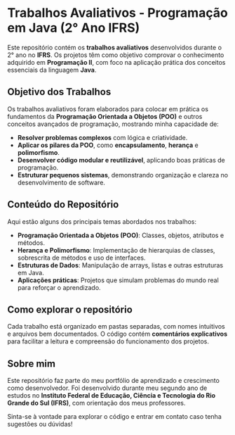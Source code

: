 # Trabalhos Avaliativos - Programação em Java (2° Ano IFRS)

Este repositório contém os **trabalhos avaliativos** desenvolvidos durante o 2° ano no **IFRS**. Os projetos têm como objetivo comprovar o conhecimento adquirido em **Programação II**, com foco na aplicação prática dos conceitos essenciais da linguagem **Java**.

## Objetivo dos Trabalhos  
Os trabalhos avaliativos foram elaborados para colocar em prática os fundamentos da **Programação Orientada a Objetos (POO)** e outros conceitos avançados de programação, mostrando minha capacidade de: 
- **Resolver problemas complexos** com lógica e criatividade. 
- **Aplicar os pilares da POO**, como **encapsulamento**, **herança** e **polimorfismo**. 
- **Desenvolver código modular e reutilizável**, aplicando boas práticas de programação. 
- **Estruturar pequenos sistemas**, demonstrando organização e clareza no desenvolvimento de software. 

## Conteúdo do Repositório  
Aqui estão alguns dos principais temas abordados nos trabalhos: 
- **Programação Orientada a Objetos (POO)**: Classes, objetos, atributos e métodos. 
- **Herança e Polimorfismo**: Implementação de hierarquias de classes, sobrescrita de métodos e uso de interfaces. 
- **Estruturas de Dados**: Manipulação de arrays, listas e outras estruturas em Java. 
- **Aplicações práticas**: Projetos que simulam problemas do mundo real para reforçar o aprendizado. 

## Como explorar o repositório  
Cada trabalho está organizado em pastas separadas, com nomes intuitivos e arquivos bem documentados. O código contém **comentários explicativos** para facilitar a leitura e compreensão do funcionamento dos projetos.

## Sobre mim  
Este repositório faz parte do meu portfólio de aprendizado e crescimento como desenvolvedor. Foi desenvolvido durante meu segundo ano de estudos no **Instituto Federal de Educação, Ciência e Tecnologia do Rio Grande do Sul (IFRS)**, com orientação dos meus professores. 

Sinta-se à vontade para explorar o código e entrar em contato caso tenha sugestões ou dúvidas!


